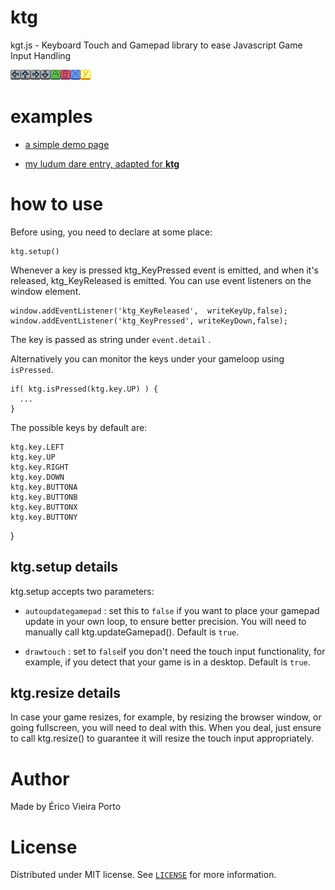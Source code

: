 # ktg
kgt.js - Keyboard Touch and Gamepad library to ease Javascript Game Input Handling

![](buttons.png)

# examples

- [a simple demo page](https://ericoporto.github.io/ktg/)

- [my ludum dare entry, adapted for **ktg**](https://ericoporto.github.io/ktg/example/rocambolli_ktgedition/)

# how to use
Before using, you need to declare at some place:

    ktg.setup()

Whenever a key is pressed ktg_KeyPressed event is emitted, and when it's released,
ktg_KeyReleased is emitted. You can use event listeners on the window element.

    window.addEventListener('ktg_KeyReleased',  writeKeyUp,false);
    window.addEventListener('ktg_KeyPressed', writeKeyDown,false);

The key is passed as string under `event.detail` .

Alternatively you can monitor the keys under your gameloop using `isPressed`.

    if( ktg.isPressed(ktg.key.UP) ) {
      ...
    }

The possible keys by default are:

    ktg.key.LEFT
    ktg.key.UP
    ktg.key.RIGHT
    ktg.key.DOWN
    ktg.key.BUTTONA
    ktg.key.BUTTONB
    ktg.key.BUTTONX
    ktg.key.BUTTONY
  }
  
## ktg.setup details

ktg.setup accepts two parameters:

- `autoupdategamepad` : set this to `false` if you want to place your gamepad 
update in your own loop, to ensure better precision. You will need to manually 
call ktg.updateGamepad(). Default is `true`.
    
- `drawtouch` : set to `false`if you don't need the touch input functionality, 
for example, if you detect that your game is in a desktop. Default is `true`.

## ktg.resize details

In case your game resizes, for example, by resizing the browser window, or going
fullscreen, you will need to deal with this. When you deal, just ensure to call
ktg.resize() to guarantee it will resize the touch input appropriately.

# Author

Made by Érico Vieira Porto


# License

Distributed under MIT license. See [`LICENSE`](LICENSE) for more information.
